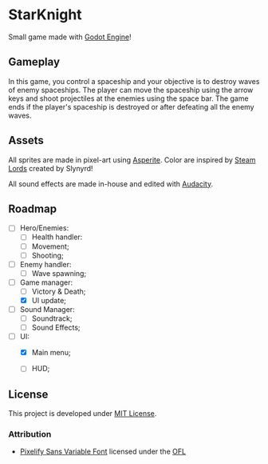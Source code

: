 # StarKnight

Small game made with [Godot Engine](https://godotengine.org/)!

## Gameplay

In this game, you control a spaceship and your objective is to destroy waves of enemy spaceships. The player can move the spaceship using the arrow keys and shoot projectiles at the enemies using the space bar. The game ends if the player's spaceship is destroyed or after defeating all the enemy waves.

## Assets

All sprites are made in pixel-art using [Asperite](https://www.aseprite.org/). Color are inspired by [Steam Lords](https://lospec.com/palette-list/steam-lords) created by Slynyrd!

All sound effects are made in-house and edited with [Audacity](https://www.audacityteam.org/).

## Roadmap

- [ ] Hero/Enemies:
  - [ ] Health handler:
  - [ ] Movement;
  - [ ] Shooting;
- [ ] Enemy handler:
  - [ ] Wave spawning;
- [ ] Game manager:
  - [ ] Victory & Death;
  - [x] UI update;
- [ ] Sound Manager:
  - [ ] Soundtrack;
  - [ ] Sound Effects;
- [ ] UI:
  - [x] Main menu;
  - [ ] HUD;


## License

This project is developed under [MIT License](LICENSE.txt).

### Attribution

- [Pixelify Sans Variable Font](https://fonts.google.com/specimen/Pixelify+Sans) licensed under the [OFL](https://openfontlicense.org/)
